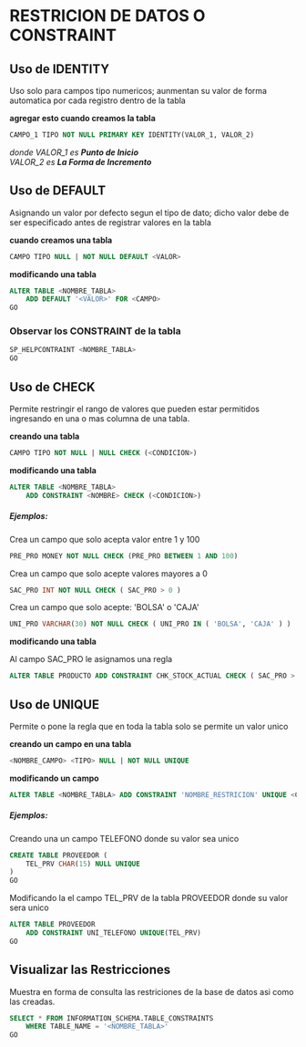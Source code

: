 # RESTRICION DE DATOS O **CONSTRAINT**

## Uso de IDENTITY
Uso solo para campos tipo numericos; aunmentan su valor de forma automatica por cada registro dentro de la tabla

**agregar esto cuando creamos la tabla**
```sql
CAMPO_1 TIPO NOT NULL PRIMARY KEY IDENTITY(VALOR_1, VALOR_2)
```
*donde VALOR_1 es **Punto de Inicio***  
*VALOR_2 es **La Forma de Incremento***

## Uso de DEFAULT
Asignando un valor por defecto segun el tipo de dato; dicho valor debe de ser especificado antes de registrar valores en la tabla

**cuando creamos una tabla**
```sql
CAMPO TIPO NULL | NOT NULL DEFAULT <VALOR>
```

**modificando una tabla**
```sql
ALTER TABLE <NOMBRE_TABLA>
    ADD DEFAULT '<VALOR>' FOR <CAMPO>
GO
```

### Observar los **CONSTRAINT** de la tabla
```sql
SP_HELPCONTRAINT <NOMBRE_TABLA>
GO
```

## Uso de CHECK
Permite restringir el rango de valores que pueden estar permitidos ingresando en una o mas columna de una tabla.

**creando una tabla**
```sql
CAMPO TIPO NOT NULL | NULL CHECK (<CONDICION>)
```

**modificando una tabla**
```sql
ALTER TABLE <NOMBRE_TABLA>
    ADD CONSTRAINT <NOMBRE> CHECK (<CONDICION>)
```

##### Ejemplos: 
Crea un campo que solo acepta valor entre 1 y 100
```sql
PRE_PRO MONEY NOT NULL CHECK (PRE_PRO BETWEEN 1 AND 100)
```

Crea un campo que solo acepte valores mayores a 0
```sql
SAC_PRO INT NOT NULL CHECK ( SAC_PRO > 0 )
```

Crea un campo que solo acepte: 'BOLSA' o 'CAJA'
```sql
UNI_PRO VARCHAR(30) NOT NULL CHECK ( UNI_PRO IN ( 'BOLSA', 'CAJA' ) )
```

**modificando una tabla**
    
Al campo SAC_PRO le asignamos una regla
```sql
ALTER TABLE PRODUCTO ADD CONSTRAINT CHK_STOCK_ACTUAL CHECK ( SAC_PRO > 0 )
```
## Uso de UNIQUE
Permite o pone la regla que en toda la tabla solo se permite un valor unico 

**creando un campo en una tabla**
```sql
<NOMBRE_CAMPO> <TIPO> NULL | NOT NULL UNIQUE
```
**modificando un campo**
```sql
ALTER TABLE <NOMBRE_TABLA> ADD CONSTRAINT 'NOMBRE_RESTRICION' UNIQUE <CAMPO>
```

##### Ejemplos: 

Creando una un campo TELEFONO donde su valor sea unico
```sql
CREATE TABLE PROVEEDOR (
    TEL_PRV CHAR(15) NULL UNIQUE
)
GO
```
Modificando la el campo TEL_PRV de la tabla PROVEEDOR donde su valor sera unico
```sql
ALTER TABLE PROVEEDOR
    ADD CONSTRAINT UNI_TELEFONO UNIQUE(TEL_PRV)
GO
```


## Visualizar las Restricciones 
Muestra en forma de consulta las restriciones de la base de datos asi como las creadas.
```sql
SELECT * FROM INFORMATION_SCHEMA.TABLE_CONSTRAINTS 
    WHERE TABLE_NAME = '<NOMBRE_TABLA>'
GO
```